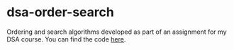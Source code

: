# dsa-order-search

Ordering and search algorithms developed as part of an assignment for my DSA course. You can find the code [here]().
